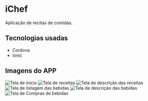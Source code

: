 # iChef

Aplicação de recitas de comidas.

## Tecnologias usadas

- Cordova
- Ionic

## Imagens do APP
![Tela de inicio](https://github.com/mmcarvaxd/IChef/blob/main/src/assets/readme/inicio.png?raw=true)
![Tela de receitas](https://github.com/mmcarvaxd/IChef/blob/main/src/assets/readme/recipe.png?raw=true)
![Tela de descrição das receitas](https://github.com/mmcarvaxd/IChef/blob/main/src/assets/readme/recipe-ing.png?raw=true)
![Tela de listagem das bebidas](https://github.com/mmcarvaxd/IChef/blob/main/src/assets/readme/drink.png?raw=true)
![Tela de descrição das bebidas](https://github.com/mmcarvaxd/IChef/blob/main/src/assets/readme/drink-ing.png?raw=true)
![Tela de Compras de bebidas](https://github.com/mmcarvaxd/IChef/blob/main/src/assets/readme/bre.png?raw=true)
